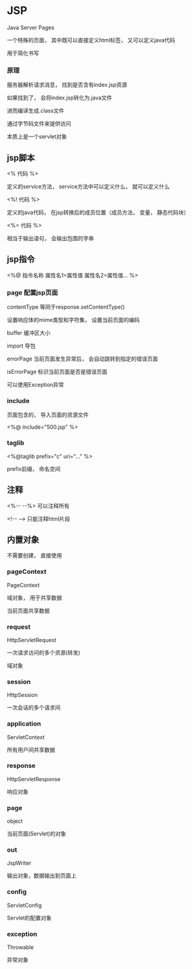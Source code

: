 # JSP

Java Server Pages 

一个特殊的页面， 其中既可以直接定义html标签， 又可以定义java代码

用于简化书写



### 原理

服务器解析请求消息， 找到是否含有index.jsp资源

如果找到了，  会将index.jsp转化为.java文件

进而编译生成.class文件

通过字节码文件来提供访问



本质上是一个servlet对象



## jsp脚本

<% 代码 %>

定义的service方法， service方法中可以定义什么， 就可以定义什么

<%! 代码 %>

定义的java代码， 在jsp转换后的成员位置（成员方法， 变量， 静态代码块）

<%= 代码 %>

相当于输出语句， 会输出包围的字串



## jsp指令

<%@ 指令名称 属性名1=属性值 属性名2=属性值... %>

### page 配置jsp页面

contentType 等同于response.setContentType()

设置响应体的mime类型和字符集， 设置当前页面的编码

buffer 缓冲区大小

import 导包

errorPage 当前页面发生异常后， 会自动跳转到指定的错误页面

isErrorPage 标识当前页面是否是错误页面

可以使用Exception异常

### include 

页面包含的， 导入页面的资源文件

<%@ include="500.jsp" %>

### taglib 

<%@taglib prefix="c" uri="..." %>

prefix前缀， 命名空间



## 注释

<%-- --%> 可以注释所有

\<!-- --> 只能注释html片段



## 内置对象

不需要创建， 直接使用

### pageContext

PageContext

域对象， 用于共享数据

当前页面共享数据

### request

HttpServletRequest

一次请求访问的多个资源(转发)

域对象

### session

HttpSession

一次会话的多个请求间

### application

ServletContext

所有用户间共享数据

### response

HttpServletResponse

响应对象

### page

object

当前页面(Servlet)的对象

### out

JspWriter

输出对象，数据输出到页面上

### config

ServletConfig

Servlet的配置对象

### exception

Throwable

异常对象